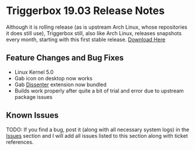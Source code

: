 # Triggerbox 19.03 Release Notes
Although it is rolling release (as is upstream Arch Linux, whose repositories it does still use), Triggerbox still, also like Arch Linux, releases snapshots every month, starting with this first stable release. [Download Here](https://mega.nz/#!5I90hSqS!sdqOLBzg1SBGOkRt8rqnB88bCvO9rZvpHgBT9OVMiy0)

## Feature Changes and Bug Fixes

* Linux Kernel 5.0
* Gab icon on desktop now works
* Gab [Dissenter](https://dissenter.com) extension now bundled
* Builds work properly after quite a bit of trial and error due to upstream package issues

## Known Issues

TODO: If you find a bug, post it (along with all necessary system logs) in the [Issues](https://github.com/realKennyStrawn93/Triggerbox/issues) section and I will add all issues listed to this section along with ticket references.
